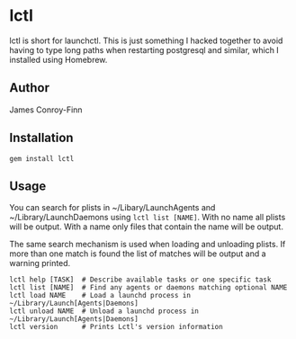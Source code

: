 # lctl

lctl is short for launchctl. This is just something I hacked together to avoid
having to type long paths when restarting postgresql and similar, which I
installed using Homebrew.

## Author

James Conroy-Finn

## Installation

    gem install lctl

## Usage

You can search for plists in ~/Libary/LaunchAgents and ~/Library/LaunchDaemons
using `lctl list [NAME]`. With no name all plists will be output. With a name
only files that contain the name will be output.

The same search mechanism is used when loading and unloading plists. If more
than one match is found the list of matches will be output and a warning
printed.

    lctl help [TASK]  # Describe available tasks or one specific task
    lctl list [NAME]  # Find any agents or daemons matching optional NAME
    lctl load NAME    # Load a launchd process in ~/Library/Launch[Agents|Daemons]
    lctl unload NAME  # Unload a launchd process in ~/Library/Launch[Agents|Daemons]
    lctl version      # Prints Lctl's version information

